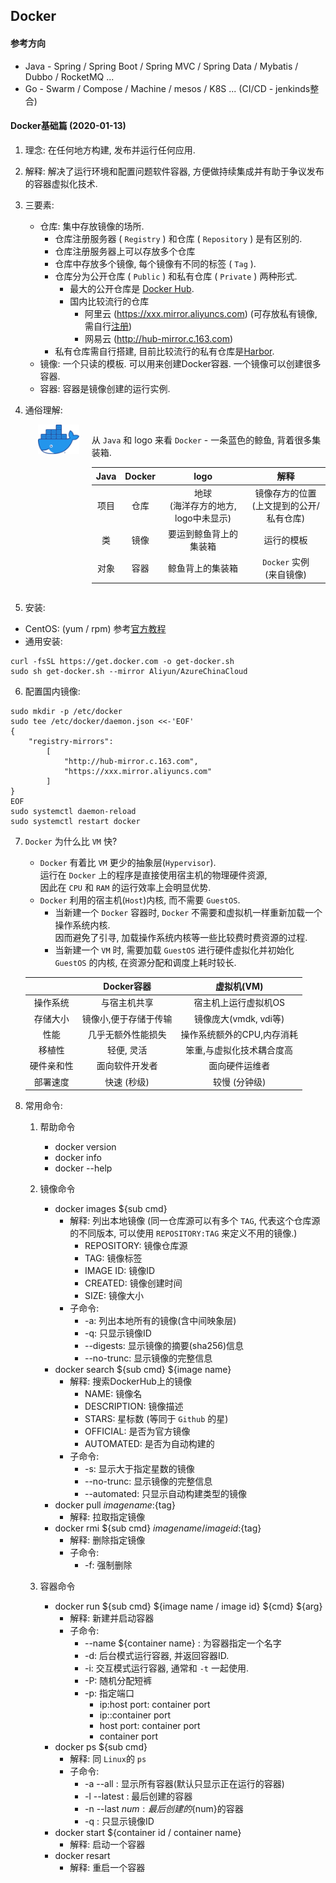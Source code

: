 ## Docker

#### 参考方向
* Java  - Spring / Spring Boot / Spring MVC / Spring Data / Mybatis / Dubbo / RocketMQ ...
* Go - Swarm / Compose / Machine / mesos / K8S ... (CI/CD - jenkinds整合)

#### Docker基础篇 (2020-01-13)
1. 理念: 在任何地方构建, 发布并运行任何应用.  

2. 解释: 解决了运行环境和配置问题软件容器, 方便做持续集成并有助于争议发布的容器虚拟化技术.  

3. 三要素:  
     - 仓库: 集中存放镜像的场所.
       * 仓库注册服务器 ( `Registry` ) 和仓库 ( `Repository` ) 是有区别的.  
        - 仓库注册服务器上可以存放多个仓库
        - 仓库中存放多个镜像, 每个镜像有不同的标签 ( `Tag` ).
        - 仓库分为公开仓库 ( `Public` ) 和私有仓库 ( `Private` ) 两种形式.
          * 最大的公开仓库是 [Docker Hub](https://hub.docker.com).
          - 国内比较流行的仓库
            * 阿里云 (https://xxx.mirror.aliyuncs.com) (可存放私有镜像, 需自行[注册](https://promotion.aliyun.com/ntms/act/kubernetes.html))
            * 网易云 (http://hub-mirror.c.163.com)
        - 私有仓库需自行搭建, 目前比较流行的私有仓库是[Harbor](https://github.com/goharbor/harbor).
     - 镜像: 一个只读的模板. 可以用来创建Docker容器. 一个镜像可以创建很多容器.
     - 容器: 容器是镜像创建的运行实例.

4. 通俗理解:  

    <div style="display: flex; width: 100%">
        <div style="width: 15%; margin-left: 20px">
            <img src="assets/docker-logo.png" alt="Docker logo">
        </div>
        <div style="width: 85%; margin-left: 20px">
            <p>从 <code>Java</code> 和 logo 来看 <code>Docker</code> - 一条蓝色的鲸鱼, 背着很多集装箱.</p>
            <table>
                <thead>
                    <tr>
                        <th style="text-align:center">Java</th>
                        <th style="text-align:center">Docker</th>
                        <th style="text-align:center">logo</th>
                        <th style="text-align:center">解释</th>
                    </tr>
                </thead>
                <tbody>
                    <tr>
                        <td style="text-align:center">项目</td>
                        <td style="text-align:center">仓库</td>
                        <td style="text-align:center">地球<br>(海洋存方的地方, logo中未显示)</td>
                        <td style="text-align:center">镜像存方的位置<br>(上文提到的公开/私有仓库)</td>
                    </tr>
                    <tr>
                        <td style="text-align:center">类</td>
                        <td style="text-align:center">镜像</td>
                        <td style="text-align:center">要运到鲸鱼背上的集装箱</td>
                        <td style="text-align:center">运行的模板</td>
                    </tr>
                    <tr>
                        <td style="text-align:center">对象</td>
                        <td style="text-align:center">容器</td>
                        <td style="text-align:center">鲸鱼背上的集装箱</td>
                        <td style="text-align:center"><code>Docker</code> 实例<br>(来自镜像)</td>
                    </tr>
                </tbody>
            </table>
        </div>
    </div>

5. 安装:
- CentOS: (yum / rpm) 参考[官方教程](https://docs.docker.com/install/linux/docker-ce/centos/)
- 通用安装: 
```
curl -fsSL https://get.docker.com -o get-docker.sh
sudo sh get-docker.sh --mirror Aliyun/AzureChinaCloud
```

6. 配置国内镜像:
```
sudo mkdir -p /etc/docker
sudo tee /etc/docker/daemon.json <<-'EOF'
{ 
    "registry-mirrors": 
        [ 
            "http://hub-mirror.c.163.com", 
            "https://xxx.mirror.aliyuncs.com" 
        ]
}
EOF
sudo systemctl daemon-reload
sudo systemctl restart docker
```

7. `Docker` 为什么比 `VM` 快?
    - `Docker` 有着比 `VM` 更少的抽象层(`Hypervisor`).  
      运行在 `Docker` 上的程序是直接使用宿主机的物理硬件资源,  
      因此在 `CPU` 和 `RAM` 的运行效率上会明显优势.
    - `Docker` 利用的宿主机(`Host`)内核, 而不需要 `GuestOS`.  
      - 当新建一个 `Docker` 容器时, `Docker` 不需要和虚拟机一样重新加载一个操作系统内核.  
        因而避免了引寻, 加载操作系统内核等一些比较费时费资源的过程.
      - 当新建一个 `VM` 时, 需要加载 `GuestOS` 进行硬件虚拟化并初始化 `GuestOS` 的内核,
        在资源分配和调度上耗时较长.

   |            |      Docker容器       |         虚拟机(VM)         |
   | :--------: | :-------------------: | :------------------------: |
   |  操作系统  |     与宿主机共享      |    宿主机上运行虚拟机OS    |
   |  存储大小  | 镜像小,便于存储于传输 |   镜像庞大(vmdk, vdi等)    |
   |    性能    |  几乎无额外性能损失   | 操作系统额外的CPU,内存消耗 |
   |   移植性   |      轻便, 灵活       | 笨重,与虚拟化技术耦合度高  |
   | 硬件亲和性 |    面向软件开发者     |       面向硬件运维者       |
   |  部署速度  |      快速 (秒级)      |       较慢 (分钟级)        |

8. 常用命令:
   1. 帮助命令
      - docker version
      - docker info
      - docker --help
      
   2. 镜像命令
      - docker images ${sub cmd}
        * 解释: 列出本地镜像 (同一仓库源可以有多个 `TAG`, 代表这个仓库源的不同版本, 可以使用 `REPOSITORY:TAG` 来定义不用的镜像.)
          - REPOSITORY: 镜像仓库源
          - TAG: 镜像标签
          - IMAGE ID: 镜像ID
          - CREATED: 镜像创建时间
          - SIZE: 镜像大小
        * 子命令:
          - -a: 列出本地所有的镜像(含中间映象层)
          - -q: 只显示镜像ID
          - --digests: 显示镜像的摘要(sha256)信息
          - --no-trunc: 显示镜像的完整信息
      - docker search ${sub cmd} ${image name}
        * 解释: 搜索DockerHub上的镜像
          - NAME: 镜像名
          - DESCRIPTION: 镜像描述
          - STARS: 星标数 (等同于 `Github` 的星)
          - OFFICIAL: 是否为官方镜像
          - AUTOMATED: 是否为自动构建的
        * 子命令:
          - -s: 显示大于指定星数的镜像
          - --no-trunc: 显示镜像的完整信息
          - --automated: 只显示自动构建类型的镜像
      - docker pull ${image name}:${tag}
        * 解释: 拉取指定镜像
      - docker rmi ${sub cmd} ${image name / image id}:${tag}
        * 解释: 删除指定镜像
        * 子命令:
          - -f: 强制删除
      
   3. 容器命令
      - docker run ${sub cmd} ${image name / image id} ${cmd} ${arg}
        * 解释: 新建并启动容器
        * 子命令:
          - --name ${container name} : 为容器指定一个名字
          - -d: 后台模式运行容器, 并返回容器ID.
          - -i: 交互模式运行容器, 通常和 `-t` 一起使用.
          - -P: 随机分配短裤
          - -p: 指定端口
            - ip:host port: container port
            - ip::container port
            - host port: container port
            - container port
      - docker ps ${sub cmd}
        * 解释: 同 `Linux`的 `ps`
        * 子命令:
          - -a --all : 显示所有容器(默认只显示正在运行的容器)
          - -l --latest : 最后创建的容器
          - -n --last ${num} : 最后创建的${num}的容器
          - -q : 只显示镜像ID
      - docker start ${container id / container name}
        * 解释: 启动一个容器
      - docker resart
        * 解释: 重启一个容器

<!-- #### Docker高级篇 -->
